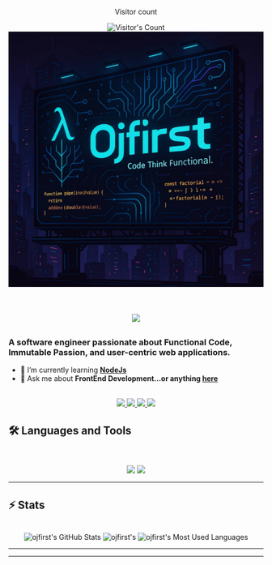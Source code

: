 <div align="center"> 
  <p>Visitor count</p>
  <img src="https://profile-counter.glitch.me/ojfirst/count.svg" alt="Visitor's Count" />
</div>

<img src="https://github.com/ojfirst/ojfirst/blob/main/think.jpg" alt="Banner of a developer sitting in front of a desk">


<h1 align="center">
    <img src="https://readme-typing-svg.herokuapp.com/?font=Inter&size=48&center=true&vCenter=true&width=500&height=70&color=4493F8&duration=4000&lines=Hi+There!+👋;+OjFirst+Web+Apps!;" />
</h1>

### A software engineer passionate about Functional Code, Immutable Passion, and user-centric web applications.

- 🌱 I’m currently learning **[NodeJs](https://blog.bytebytego.com/p/free-system-design-pdf-158-pages)**
- 💬 Ask me about **FrontEnd Development...or anything [here](https://github.com/ojfirst/ojfirst/issues)**

<br>

<div align="center">
  <a href="simonaina@outlook.com">
    <img src="https://img.shields.io/badge/outlook-333333?style=for-the-badge&logo=gmail&logoColor=blue" />
  </a>
  <a href="x.com/ojreliev?t=KNsX8L2wQFzY_KresrcdmQ&s=09">
    <img src="https://img.shields.io/badge/X-333333?style=for-the-badge&logo=X&logoColor=blue" />
  </a>
  <a href="www.linkedin.com/in/simonaina" target="_blank">
    <img src="https://img.shields.io/badge/LinkedIn-0077B5?style=for-the-badge&logo=linkedin&logoColor=white" target="_blank" />
  </a>
  <a href="https://www.instagram.com/oj1st?igsh=MWlmdXNxMGQ5MWVnZg==" target="_blank">
    <img src="https://img.shields.io/badge/Instagram-333333?style=for-the-badge&logo=Instagram&logoColor=red" target="_blank" />
  </a>
  </a>
</div>

## 🛠️ Languages and Tools

<br>

<p align="center">
  <img src="https://skillicons.dev/icons?i=html,css,sass,tailwind,git" />
  <img src="https://skillicons.dev/icons?i=js,react,nextjs,redux" />
</p>

<hr>


## ⚡️ Stats

<br>

<div align=center>
  <img width=390 src="https://github-readme-stats.vercel.app/api?username=ojfirst&theme=transparent&count_private=true&show_icons=true&rank_icon=github&locale=en" alt="ojfirst's GitHub Stats" />
  <img width=390 src="https://github-readme-streak-stats.herokuapp.com/?user=ojfirst&theme=transparent&count_private=true&border_radius=10&locale=en" alt="ojfirst's" />
  <img width=325 src="https://github-readme-stats.vercel.app/api/top-langs?username=ojfirst&theme=transparent&layout=donut&hide=css&langs_count=8&border_radius=10&show_icons=true&locale=en" alt="ojfirst's Most Used Languages" />
</div>

<hr>




<hr>

